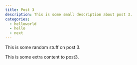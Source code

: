 ```yaml
---
title: Post 3
description: This is some small description about post 3.
categories:
  - helloworld
  - hello
  - next
---
```

This is some random stuff on post 3.

This is some extra content to post3.